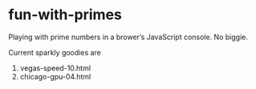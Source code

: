 # fun-with-primes
Playing with prime numbers in a brower’s JavaScript console. No biggie.

Current sparkly goodies are  
1. vegas-speed-10.html
2. chicago-gpu-04.html

